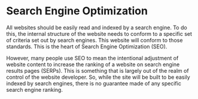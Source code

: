 # Search Engine Optimization

All websites should be easily read and indexed by a search engine. To do this, the internal structure of the website needs to conform to a specific set of criteria set out by search engines. This website will conform to those standards. This is the heart of Search Engine Optimization (SEO).

However, many people use SEO to mean the intentional adjustment of website content to increase the ranking of a website on search engine results pages (SERPs). This is something that is largely out of the realm of control of the website developer. So, while the site will be built to be easily indexed by search engines, there is no guarantee made of any specific search engine ranking.
